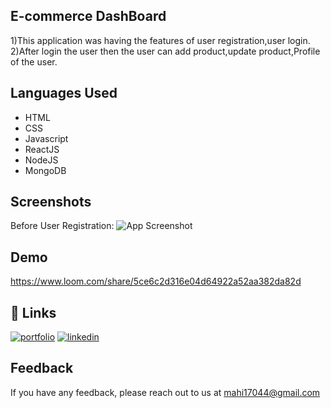 
## E-commerce DashBoard

1)This application was having the features of user registration,user login.
2)After login the user then the user can add product,update product,Profile of the user.

## Languages Used

- HTML
- CSS
- Javascript
- ReactJS
- NodeJS
- MongoDB

## Screenshots
Before User Registration:
![App Screenshot]("C:\Users\mahi1\OneDrive\Pictures\Screenshots\2022-09-19.png")


## Demo

https://www.loom.com/share/5ce6c2d316e04d64922a52aa382da82d




## 🔗 Links
[![portfolio](https://img.shields.io/badge/my_portfolio-000?style=for-the-badge&logo=ko-fi&logoColor=white)](https://github.com/Mahendra6789)
[![linkedin](https://img.shields.io/badge/linkedin-0A66C2?style=for-the-badge&logo=linkedin&logoColor=white)](https://www.linkedin.com/)



## Feedback

If you have any feedback, please reach out to us at mahi17044@gmail.com
